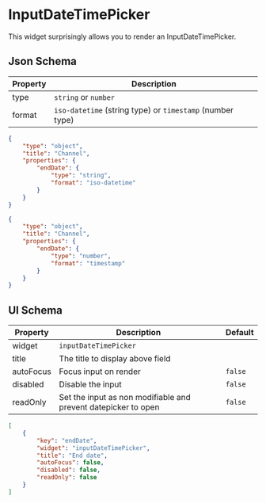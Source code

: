# InputDateTimePicker

This widget surprisingly allows you to render an InputDateTimePicker.

## Json Schema

| Property | Description                                               |
| -------- | --------------------------------------------------------- |
| type     | `string` or `number`                                      |
| format   | `iso-datetime` (string type) or `timestamp` (number type) |

```json
{
	"type": "object",
	"title": "Channel",
	"properties": {
		"endDate": {
			"type": "string",
			"format": "iso-datetime"
		}
	}
}
```

```json
{
	"type": "object",
	"title": "Channel",
	"properties": {
		"endDate": {
			"type": "number",
			"format": "timestamp"
		}
	}
}
```

## UI Schema

| Property    | Description                                                    | Default |
| ----------- | -------------------------------------------------------------- | ------- |
| widget      | `inputDateTimePicker`                                          |         |
| title       | The title to display above field                               |         |
| autoFocus   | Focus input on render                                          | `false` |
| disabled    | Disable the input                                              | `false` |
| readOnly    | Set the input as non modifiable and prevent datepicker to open | `false` |

```json
[
	{
		"key": "endDate",
		"widget": "inputDateTimePicker",
		"title": "End date",
		"autoFocus": false,
		"disabled": false,
		"readOnly": false
	}
]
```
